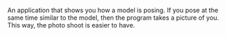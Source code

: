 An application that shows you how a model is posing. If you pose at the same time similar to the model, then the program takes a picture of you.
This way, the photo shoot is easier to have.

